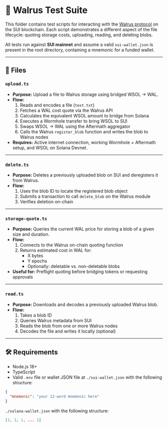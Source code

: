 # 🧪 Walrus Test Suite

This folder contains test scripts for interacting with the [Walrus protocol](https://github.com/MystenLabs/walrus) on the SUI blockchain. Each script demonstrates a different aspect of the file lifecycle: quoting storage costs, uploading, reading, and deleting blobs.

All tests run against **SUI mainnet** and assume a valid `sui-wallet.json` is present in the root directory, containing a mnemonic for a funded wallet.

---

## 📂 Files

### `upload.ts`
- **Purpose:** Upload a file to Walrus storage using bridged WSOL → WAL.
- **Flow:**
  1. Reads and encodes a file (`test.txt`)
  2. Fetches a WAL cost quote via the Walrus API
  3. Calculates the equivalent WSOL amount to bridge from Solana
  4. Executes a Wormhole transfer to bring WSOL to SUI
  5. Swaps WSOL → WAL using the Aftermath aggregator
  6. Calls the Walrus `register_blob` function and writes the blob to Walrus nodes
- **Requires:** Active internet connection, working Wormhole + Aftermath setup, and WSOL on Solana Devnet.

---

### `delete.ts`
- **Purpose:** Deletes a previously uploaded blob on SUI and deregisters it from Walrus.
- **Flow:**
  1. Uses the blob ID to locate the registered blob object
  2. Submits a transaction to call `delete_blob` on the Walrus module
  3. Verifies deletion on-chain

---

### `storage-quote.ts`
- **Purpose:** Queries the current WAL price for storing a blob of a given size and duration.
- **Flow:**
  1. Connects to the Walrus on-chain quoting function
  2. Returns estimated cost in WAL for:
     - X bytes
     - Y epochs
     - Optionally: deletable vs. non-deletable blobs
- **Useful for:** Preflight quoting before bridging tokens or requesting approvals

---

### `read.ts`
- **Purpose:** Downloads and decodes a previously uploaded Walrus blob.
- **Flow:**
  1. Takes a blob ID
  2. Queries Walrus metadata from SUI
  3. Reads the blob from one or more Walrus nodes
  4. Decodes the file and writes it locally (optional)

---

## 🛠 Requirements

- Node.js 18+
- TypeScript
- Valid `.env` file or wallet JSON file at `./sui-wallet.json` with the following structure:

```json
{
  "mnemonic": "your 12-word mnemonic here"
}
```

`./solana-wallet.json` with the following structure: 

```json
[1, 1, 1, ... 1]
```